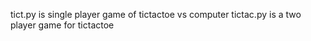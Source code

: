 tict.py is single player game of tictactoe vs computer
tictac.py is a two player game for tictactoe
 
